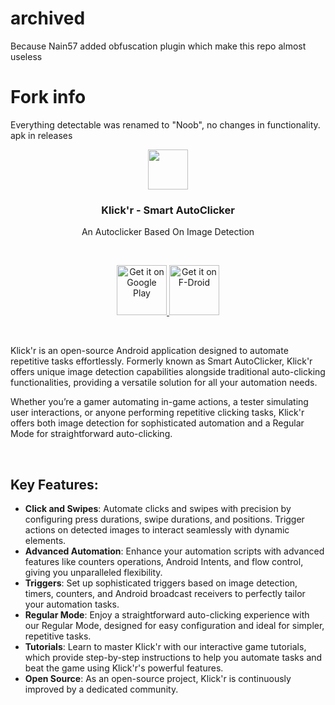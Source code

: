 # archived

Because Nain57 added obfuscation plugin which make this repo almost useless
# Fork info

Everything detectable was renamed to "Noob", no changes in functionality. apk in releases
<p align="center">
  <img src="https://github.com/Nain57/SmartAutoClicker/blob/master/smartautoclicker/src/main/ic_smart_auto_clicker-playstore.png?raw=true" height="64">
  <h3 align="center">Klick'r - Smart AutoClicker</h3>
  <p align="center">An Autoclicker Based On Image Detection
  </p>
</p>

<br>

<p align="center">
  <a href='https://play.google.com/store/apps/details?id=com.buzbuz.smartautoclicker&pcampaignid=MKT-Other-global-all-co-prtnr-py-PartBadge-Mar2515-1'>
    <img alt='Get it on Google Play' height='80' src='https://play.google.com/intl/en_us/badges/images/generic/en_badge_web_generic.png'/>
  </a>
  <a href='https://f-droid.org/packages/com.buzbuz.smartautoclicker/'>
    <img alt='Get it on F-Droid' height='80' src='https://fdroid.gitlab.io/artwork/badge/get-it-on.png'/>
  </a>
</p>

</br>
 
<p>Klick'r is an open-source Android application designed to automate repetitive tasks effortlessly. Formerly known as Smart AutoClicker, Klick'r offers unique image detection capabilities alongside traditional auto-clicking functionalities, providing a versatile solution for all your automation needs.
</p>
<p>Whether you’re a gamer automating in-game actions, a tester simulating user interactions, or anyone performing repetitive clicking tasks, Klick'r offers both image detection for sophisticated automation and a Regular Mode for straightforward auto-clicking.
</p>

</br>

## Key Features:
* **Click and Swipes**: Automate clicks and swipes with precision by configuring press durations, swipe durations, and positions. Trigger actions on detected images to interact seamlessly with dynamic elements.
* **Advanced Automation**: Enhance your automation scripts with advanced features like counters operations, Android Intents, and flow control, giving you unparalleled flexibility.
* **Triggers**: Set up sophisticated triggers based on image detection, timers, counters, and Android broadcast receivers to perfectly tailor your automation tasks.
* **Regular Mode**: Enjoy a straightforward auto-clicking experience with our Regular Mode, designed for easy configuration and ideal for simpler, repetitive tasks.
* **Tutorials**: Learn to master Klick'r with our interactive game tutorials, which provide step-by-step instructions to help you automate tasks and beat the game using Klick'r's powerful features.
* **Open Source**: As an open-source project, Klick'r is continuously improved by a dedicated community.
